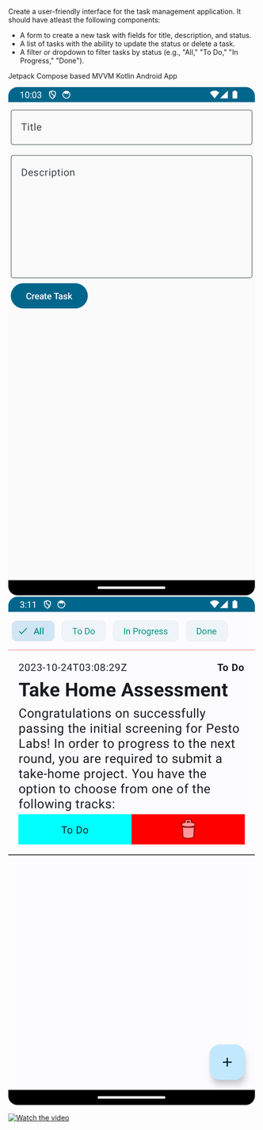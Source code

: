Create a user-friendly interface for the task management application. It should have atleast the following components:

- A form to create a new task with fields for title, description, and status.
- A list of tasks with the ability to update the status or delete a task.
- A filter or dropdown to filter tasks by status (e.g., "All," "To Do," "In Progress," "Done").


Jetpack Compose based MVVM Kotlin Android App



![Task List](/screenshot/Screenshot_20231022_220307.png )
![Create Task](/screenshot/Screenshot_20231024_031154.png )

[![Watch the video]()](https://www.loom.com/share/aea178d45b604b4b8184dea2d52acc43?sid=01820c7c-0d66-46cd-b1bc-9e079000f646)